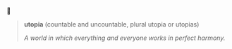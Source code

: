 :book: 
> **utopia** (countable and uncountable, plural utopia or utopias)
> 
> _A world in which everything and everyone works in perfect harmony._
